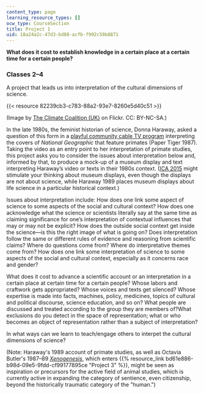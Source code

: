 ```yaml
---
content_type: page
learning_resource_types: []
ocw_type: CourseSection
title: Project 1
uid: 18a24a2c-47d3-bd88-acfb-f992c59b8871
---
```


**What does it cost to establish knowledge in a certain place at a certain time for a certain people?** 

### Classes 2–4

A project that leads us into interpretation of the cultural dimensions of science. 

{{< resource 82239cb3-c783-88a2-93e7-8260e5d40c51 >}}  

(Image by [The Climate Coalition (UK)](https://www.flickr.com/photos/stopclimatechaos/16694837572/in/dateposted/) on Flickr. CC: BY-NC-SA.)

In the late 1980s, the feminist historian of science, Donna Haraway, asked a question of this form in a [playful community cable TV program](https://www.cctv.org/watch-tv/programs/donna-haraway-reads-national-geographic-primates-ted-koppels-long-march-viewed-dan) interpreting the covers of _National Geographic_ that feature primates (Paper Tiger 1987). Taking the video as an entry point to her interpretation of primate studies, this project asks you to consider the issues about interpretation below and, informed by that, to produce a mock-up of a museum display and text interpreting Haraway’s video or texts in their 1980s context. ([ICA 2015](https://www.youtube.com/watch?v=9URP8GgSg5M) might stimulate your thinking about museum displays, even though the displays are not about science, while Haraway 1989 places museum displays about life science in a particular historical context.)

Issues about interpretation include: How does one link some aspect of science to some aspects of the social and cultural context? How does one acknowledge what the science or scientists literally say at the same time as claiming significance for one’s interpretation of contextual influences that may or may not be explicit? How does the outside social context get inside the science—is this the right image of what is going on? Does interpretation follow the same or different rules of evidence and reasoning from scientific claims? Where do questions come from? Where do interpretative themes come from? How does one link some interpretation of science to some aspects of the social and cultural context, especially as it concerns race and gender?

What does it cost to advance a scientific account or an interpretation in a certain place at certain time for a certain people? Whose labors and craftwork gets appropriated? Whose voices and texts get silenced? Whose expertise is made into facts, machines, policy, medicines, topics of cultural and political discourse, science education, and so on? What people are discussed and treated according to the group they are members of?What exclusions do you detect in the space of representation; what or who becomes an object of representation rather than a subject of interpretation?

In what ways can we learn to teach/engage others to interpet the cultural dimensions of science?

(Note: Haraway's 1989 account of primate studies, as well as Octavia Butler's 1987–89 [_Xenogenesis_](https://en.wikipedia.org/wiki/Octavia_E._Butler#Bloodchild_and_the_Xenogenesis_trilogy:_1984.E2.80.931989), which enters {{% resource_link bd61e886-b98d-09e5-9fdd-cf99177895ce "Project 3" %}}, might be seen as inspiration or precursors for the active field of animal studies, which is currently active in expanding the category of sentience, even citizenship, beyond the historically traumatic category of the "human.")